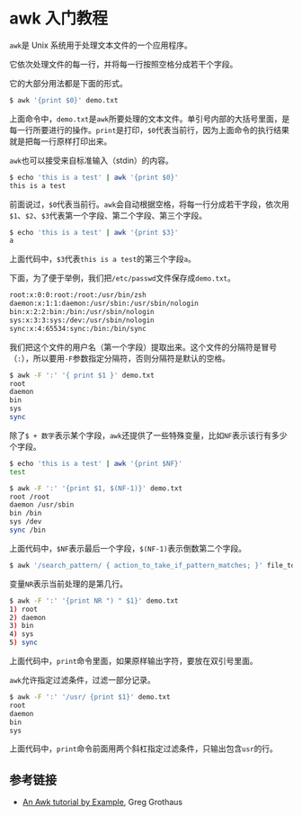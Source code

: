 # awk 入门教程

`awk`是 Unix 系统用于处理文本文件的一个应用程序。

它依次处理文件的每一行，并将每一行按照空格分成若干个字段。

它的大部分用法都是下面的形式。

```bash
$ awk '{print $0}' demo.txt
```

上面命令中，`demo.txt`是`awk`所要处理的文本文件。单引号内部的大括号里面，是每一行所要进行的操作。`print`是打印，`$0`代表当前行，因为上面命令的执行结果就是把每一行原样打印出来。

`awk`也可以接受来自标准输入（stdin）的内容。

```bash
$ echo 'this is a test' | awk '{print $0}'
this is a test
```

前面说过，`$0`代表当前行。`awk`会自动根据空格，将每一行分成若干字段，依次用`$1`、`$2`、`$3`代表第一个字段、第二个字段、第三个字段。

```bash
$ echo 'this is a test' | awk '{print $3}'
a
```

上面代码中，`$3`代表`this is a test`的第三个字段`a`。

下面，为了便于举例，我们把`/etc/passwd`文件保存成`demo.txt`。

```bash
root:x:0:0:root:/root:/usr/bin/zsh
daemon:x:1:1:daemon:/usr/sbin:/usr/sbin/nologin
bin:x:2:2:bin:/bin:/usr/sbin/nologin
sys:x:3:3:sys:/dev:/usr/sbin/nologin
sync:x:4:65534:sync:/bin:/bin/sync
```

我们把这个文件的用户名（第一个字段）提取出来。这个文件的分隔符是冒号（`:`），所以要用`-F`参数指定分隔符，否则分隔符是默认的空格。

```bash
$ awk -F ':' '{ print $1 }' demo.txt
root
daemon
bin
sys
sync
```

除了`$ + 数字`表示某个字段，`awk`还提供了一些特殊变量，比如`NF`表示该行有多少个字段。

```bash
$ echo 'this is a test' | awk '{print $NF}'
test

$ awk -F ':' '{print $1, $(NF-1)}' demo.txt
root /root
daemon /usr/sbin
bin /bin
sys /dev
sync /bin
```

上面代码中，`$NF`表示最后一个字段，`$(NF-1)`表示倒数第二个字段。

```bash
$ awk '/search_pattern/ { action_to_take_if_pattern_matches; }' file_to_parse
```

变量`NR`表示当前处理的是第几行。

```bash
$ awk -F ':' '{print NR ") " $1}' demo.txt
1) root
2) daemon
3) bin
4) sys
5) sync
```

上面代码中，`print`命令里面，如果原样输出字符，要放在双引号里面。

`awk`允许指定过滤条件，过滤一部分记录。

```bash
$ awk -F ':' '/usr/ {print $1}' demo.txt
root
daemon
bin
sys
```

上面代码中，`print`命令前面用两个斜杠指定过滤条件，只输出包含`usr`的行。

## 参考链接

- [An Awk tutorial by Example](https://gregable.com/2010/09/why-you-should-know-just-little-awk.html), Greg Grothaus





